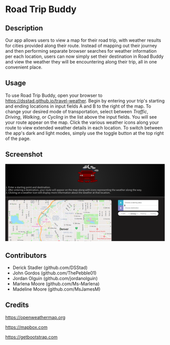 # Road Trip Buddy

## Description

Our app allows users to view a map for their road trip, with weather results for cities provided along their route. Instead of mapping out their journey and then performing separate browser searches for weather information per each location, users can now simply set their destination in Road Buddy and view the weather they will be encountering along their trip, all in one convenient place.

## Usage

To use Road Trip Buddy, open your browser to https://dsstad.github.io/travel-weather. Begin by entering your trip's starting and ending locations in input fields A and B to the right of the map. To change your desired mode of transportation, select between <i>Traffic</i>, <i>Driving</i>, <i>Walking</i>, or <i>Cycling</i> in the list above the input fields. You will see your route appear on the map. Click the various weather icons along your route to view extended weather details in each location. To switch between the app's dark and light modes, simply use the toggle button at the top right of the page.

## Screenshot

![Application Screenshot](images/appScreenshot.png)

## Contributors

- Derick Stadler (github.com/DSStad)
- John Gordos (github.com/ThePebble01)
- Jordan Olguin (github.com/jordanolguin)
- Marlena Moore (github.com/Ms-Marlena)
- Madeline Moore (github.com/MsJamesM)

## Credits

https://openweathermap.org

https://mapbox.com

https://getbootstrap.com
